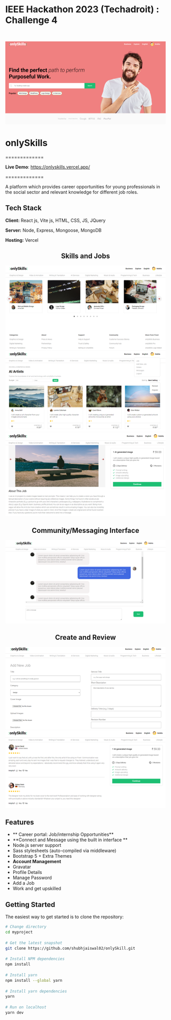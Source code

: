 <h1>IEEE Hackathon 2023 (Techadroit) : Challenge 4</h1><br>


![](https://github.com/shubhjaiswal02/onlySkill/blob/main/Readme_pics/homepage1.png)
<h1>onlySkills</h1>
<p>=============</p>



**Live Demo**: https://onlyskills.vercel.app/
<p>=============</p>



A platform which provides career opportunities for 
young professionals in the social sector and relevant knowledge for different job roles.

## Tech Stack

**Client:** React js, Vite js, HTML, CSS, JS, JQuery

**Server:** Node, Express, Mongoose, MongoDB

**Hosting:** Vercel


<h2 align="center">Skills and Jobs</h2>

![](https://github.com/shubhjaiswal02/onlySkill/blob/main/Readme_pics/cards3.png)
![](https://github.com/shubhjaiswal02/onlySkill/blob/main/Readme_pics/cards4.png)
![](https://github.com/shubhjaiswal02/onlySkill/blob/main/Readme_pics/specific5.png)

<h2 align="center">Community/Messaging Interface</h2>

![](https://github.com/shubhjaiswal02/onlySkill/blob/main/Readme_pics/msg11.png)

<h2 align="center">Create and Review</h2>

![](https://github.com/shubhjaiswal02/onlySkill/blob/main/Readme_pics/addjob7.png)
![](https://github.com/shubhjaiswal02/onlySkill/blob/main/Readme_pics/rev6.png)


Features
--------

- ** Career portal: Job/internship Opportunities** 
- **Connect and Message using the built in interface **
- Node.js server support
- Sass stylesheets (auto-compiled via middleware)
- Bootstrap 5 + Extra Themes
- **Account Management**
 - Gravatar
 - Profile Details
 - Manage Password
 - Add a Job
 - Work and get upskilled



Getting Started
---------------

The easiest way to get started is to clone the repository:

```bash
# Change directory
cd myproject

# Get the latest snapshot
git clone https://github.com/shubhjaiswal02/onlySkill.git

# Install NPM dependencies
npm install

# Install yarn
npm install --global yarn

# Install yarn dependencies
yarn

# Run on localhost 
yarn dev

```

